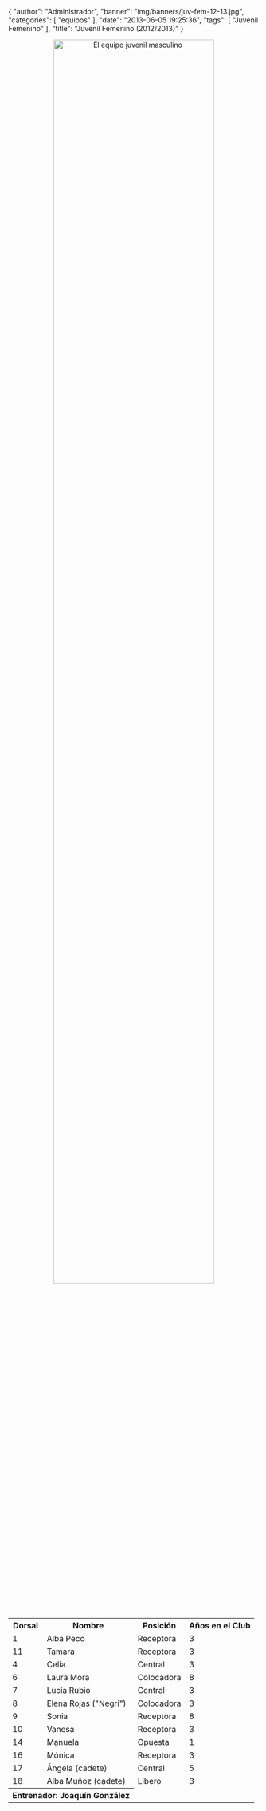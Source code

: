 {
  "author": "Administrador",
  "banner": "img/banners/juv-fem-12-13.jpg",
  "categories": [
    "equipos"
  ],
  "date": "2013-06-05 19:25:36",
  "tags": [
    "Juvenil Femenino"
  ],
  "title": "Juvenil Femenino (2012/2013)"
}

<center>
<a target="_new" href="http://www.advmiguelturra.org/img/banners/juv-fem-12-13.jpg">
<img alt="El equipo juvenil masculino" width="80%" align="center" src="http://www.advmiguelturra.org/img/banners/juv-fem-12-13.jpg"/> </a>
</center>

<p>&nbsp;</p>

<table align="center">
  <tr>
	<th>Dorsal</th>
	<th>Nombre</th>
	<th>Posición</th>
	<th>Años en el Club</th>
  </tr>

  <tr>
	<td>1</td>
	<td>Alba Peco</td>
	<td>Receptora</td>
	<td>3</td>
  </tr>

  <tr>
	<td>11</td>
	<td>Tamara</td>
	<td>Receptora</td>
	<td>3</td>
  </tr>

  <tr>
	<td>4</td>
	<td>Celia</td>
	<td>Central</td>
	<td>3</td>
  </tr>

  <tr>
	<td>6</td>
	<td>Laura Mora</td>
	<td>Colocadora</td>
	<td>8</td>
  </tr>

  <tr>
	<td>7</td>
	<td>Lucía Rubio</td>
	<td>Central</td>
	<td>3</td>
  </tr>

  <tr>
	<td>8</td>
	<td>Elena Rojas ("Negri")</td>
	<td>Colocadora</td>
	<td>3</td>
  </tr>

  <tr>
	<td>9</td>
	<td>Sonia</td>
	<td>Receptora</td>
	<td>8</td>
  </tr>

  <tr>
	<td>10</td>
	<td>Vanesa</td>
	<td>Receptora</td>
	<td>3</td>
  </tr>

  <tr>
	<td>14</td>
	<td>Manuela</td>
	<td>Opuesta</td>
	<td>1</td>
  </tr>

  <tr>
	<td>16</td>
	<td>Mónica</td>
	<td>Receptora</td>
	<td>3</td>
  </tr>

  <tr>
	<td>17</td>
	<td>Ángela (cadete)</td>
	<td>Central</td>
	<td>5</td>
  </tr>

  <tr>
	<td>18</td>
	<td>Alba Muñoz (cadete)</td>
	<td>Líbero</td>
	<td>3</td>
  </tr>

  <tr>
	<th colspan="2">Entrenador: Joaquín González </td>
  </tr>
</table>
<!-- break -->
